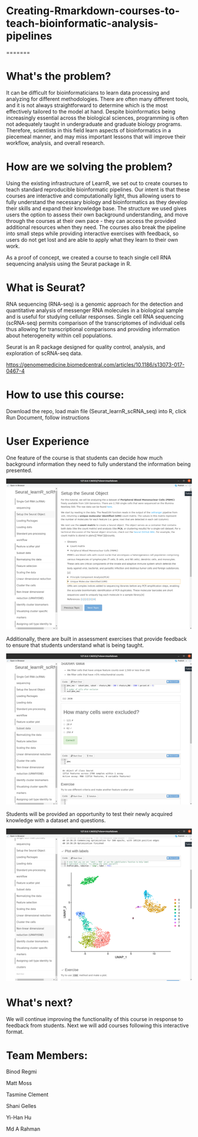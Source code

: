 # Creating-Rmarkdown-courses-to-teach-bioinformatic-analysis-pipelines


=======

# **What's the problem?**

It can be difficult for bioinformaticians to learn data processing and analyzing for different methodologies. There are often many different tools, and it is not always straightforward to determine which is the most effectively tailored to the model at hand. Despite bioinformatics being increasingly essential across the biological sciences, programming is often not adequately taught in undergraduate and graduate biology programs. Therefore, scientists in this field learn aspects of bioinformatics in a piecemeal manner, and may miss important lessons that will improve their workflow, analysis, and overall research.

# **How are we solving the problem?**

Using the existing infrastructure of LearnR, we set out to create courses to teach standard reproducible bioinformatic pipelines. Our intent is that these courses are interactive and computationally light, thus allowing users to fully understand the necessary biology and bioinformatics as they develop their skills and expand their knowledge base. The structure we used gives users the option to assess their own background understanding, and move through the courses at their own pace - they can access the provided additional resources when they need. The courses also break the pipeline into small steps while providing interactive exercises with feedback, so users do not get lost and are able to apply what they learn to their own work. 

As a proof of concept, we created a course to teach single cell RNA sequencing analysis using the Seurat package in R. 

# **What is Seurat?**

RNA sequencing (RNA-seq) is a genomic approach for the detection and quantitative analysis of messenger RNA molecules in a biological sample and is useful for studying cellular responses. Single cell RNA sequencing (scRNA-seq) permits comparison of the transcriptomes of individual cells thus allowing for transcriptional comparisons and providing information about heterogeneity within cell populations. 

Seurat is an R package designed for quality control, analysis, and exploration of scRNA-seq data.

https://genomemedicine.biomedcentral.com/articles/10.1186/s13073-017-0467-4

# **How to use this course:**
Download the repo, load main file (Seurat_learnR_scRNA_seq) into R, click Run Document, follow instructions

# **User Experience**

One feature of the course is that students can decide how much background information they need to fully understand the information being presented.

![Background Info](https://github.com/STRIDES-Codes/Creating-Rmarkdown-courses-to-teach-bioinformatic-analysis-pipelines/blob/main/Screenshots/BackgroundInfoDropdown.png)

Additionally, there are built in assessment exercises that provide feedback to ensure that students understand what is being taught.

![Interactivity](https://github.com/STRIDES-Codes/Creating-Rmarkdown-courses-to-teach-bioinformatic-analysis-pipelines/blob/main/Screenshots/MC_Interactivity.png)

Students will be provided an opportunity to test their newly acquired knowledge with a dataset and questions. 

![Labels Exercise](https://github.com/STRIDES-Codes/Creating-Rmarkdown-courses-to-teach-bioinformatic-analysis-pipelines/blob/main/Screenshots/AddLabels_Exercise.png)

# **What's next?**

We will continue improving the functionality of this course in response to feedback from students. Next we will add courses following this interactive format.

# **Team Members:**

Binod Regmi

Matt Moss

Tasmine Clement

Shani Gelles

Yi-Han Hu

Md A Rahman
